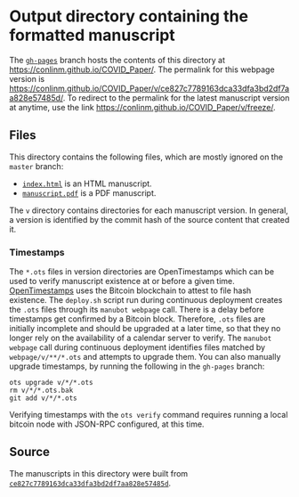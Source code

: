 # Output directory containing the formatted manuscript

The [`gh-pages`](https://github.com/conlinm/COVID_Paper/tree/gh-pages) branch hosts the contents of this directory at <https://conlinm.github.io/COVID_Paper/>.
The permalink for this webpage version is <https://conlinm.github.io/COVID_Paper/v/ce827c7789163dca33dfa3bd2df7aa828e57485d/>.
To redirect to the permalink for the latest manuscript version at anytime, use the link <https://conlinm.github.io/COVID_Paper/v/freeze/>.

## Files

This directory contains the following files, which are mostly ignored on the `master` branch:

+ [`index.html`](index.html) is an HTML manuscript.
+ [`manuscript.pdf`](manuscript.pdf) is a PDF manuscript.

The `v` directory contains directories for each manuscript version.
In general, a version is identified by the commit hash of the source content that created it.

### Timestamps

The `*.ots` files in version directories are OpenTimestamps which can be used to verify manuscript existence at or before a given time.
[OpenTimestamps](https://opentimestamps.org/) uses the Bitcoin blockchain to attest to file hash existence.
The `deploy.sh` script run during continuous deployment creates the `.ots` files through its `manubot webpage` call.
There is a delay before timestamps get confirmed by a Bitcoin block.
Therefore, `.ots` files are initially incomplete and should be upgraded at a later time, so that they no longer rely on the availability of a calendar server to verify.
The `manubot webpage` call during continuous deployment identifies files matched by `webpage/v/**/*.ots` and attempts to upgrade them.
You can also manually upgrade timestamps, by running the following in the `gh-pages` branch:

```shell
ots upgrade v/*/*.ots
rm v/*/*.ots.bak
git add v/*/*.ots
```

Verifying timestamps with the `ots verify` command requires running a local bitcoin node with JSON-RPC configured, at this time.

## Source

The manuscripts in this directory were built from
[`ce827c7789163dca33dfa3bd2df7aa828e57485d`](https://github.com/conlinm/COVID_Paper/commit/ce827c7789163dca33dfa3bd2df7aa828e57485d).
